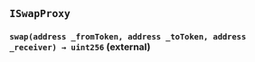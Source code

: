 ## `ISwapProxy`






### `swap(address _fromToken, address _toToken, address _receiver) → uint256` (external)








